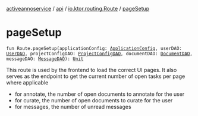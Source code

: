 [activeannoservice](../../index.md) / [api](../index.md) / [io.ktor.routing.Route](index.md) / [pageSetup](./page-setup.md)

# pageSetup

`fun Route.pageSetup(applicationConfig: `[`ApplicationConfig`](../../application/-application-config/index.md)`, userDAO: `[`UserDAO`](../../user/-user-d-a-o/index.md)`, projectConfigDAO: `[`ProjectConfigDAO`](../../config/-project-config-d-a-o/index.md)`, documentDAO: `[`DocumentDAO`](../../document/-document-d-a-o/index.md)`, messageDAO: `[`MessageDAO`](../../user/-message-d-a-o/index.md)`): `[`Unit`](https://kotlinlang.org/api/latest/jvm/stdlib/kotlin/-unit/index.html)

This route is used by the frontend to load the correct UI pages. It also serves as the endpoint to get the current
number of open tasks per page where applicable

* for annotate, the number of open documents to annotate for the user
* for curate, the number of open documents to curate for the user
* for messages, the number of unread messages

